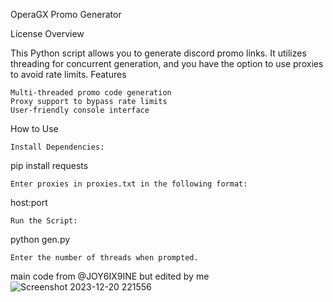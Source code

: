 OperaGX Promo Generator

License
Overview

This Python script allows you to generate discord promo links. It utilizes threading for concurrent generation, and you have the option to use proxies to avoid rate limits.
Features

    Multi-threaded promo code generation
    Proxy support to bypass rate limits
    User-friendly console interface

How to Use

    Install Dependencies:

pip install requests

    Enter proxies in proxies.txt in the following format:

host:port

    Run the Script:

python gen.py

    Enter the number of threads when prompted.


main code from @JOY6IX9INE but edited by me 
![Screenshot 2023-12-20 221556](https://github.com/highbalance/OperaGX-Promo-Generator/assets/154471733/c50b512d-e64d-4825-ab66-a10c30574152)
